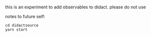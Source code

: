 this is an experiment to add observables to didact. please do not use

notes to future self:

```
cd didactsource
yarn start
```